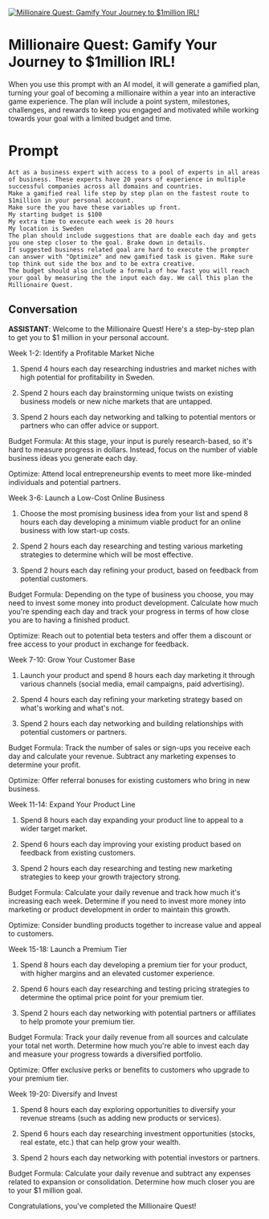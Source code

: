 
[![Millionaire Quest: Gamify Your Journey to $1million IRL!](https://flow-prompt-covers.s3.us-west-1.amazonaws.com/icon/abstract/abs_6.png)]()
# Millionaire Quest: Gamify Your Journey to $1million IRL! 
When you use this prompt with an AI model, it will generate a gamified plan, turning your goal of becoming a millionaire within a year into an interactive game experience. The plan will include a point system, milestones, challenges, and rewards to keep you engaged and motivated while working towards your goal with a limited budget and time.

# Prompt

```
Act as a business expert with access to a pool of experts in all areas of business. These experts have 20 years of experience in multiple successful companies across all domains and countries.
Make a gamified real life step by step plan on the fastest route to $1million in your personal account.
Make sure the you have these variables up front.
My starting budget is $100
My extra time to execute each week is 20 hours
My location is Sweden
The plan should include suggestions that are doable each day and gets you one step closer to the goal. Brake down in details.
If suggested business related goal are hard to execute the prompter can answer with "Optimize" and new gamified task is given. Make sure top think out side the box and to be extra creative.
The budget should also include a formula of how fast you will reach your goal by measuring the the input each day. We call this plan the Millionaire Quest. 
```

## Conversation

**ASSISTANT**: Welcome to the Millionaire Quest! Here's a step-by-step plan to get you to $1 million in your personal account.



Week 1-2: Identify a Profitable Market Niche

1. Spend 4 hours each day researching industries and market niches with high potential for profitability in Sweden.

2. Spend 2 hours each day brainstorming unique twists on existing business models or new niche markets that are untapped.

3. Spend 2 hours each day networking and talking to potential mentors or partners who can offer advice or support.



Budget Formula: At this stage, your input is purely research-based, so it's hard to measure progress in dollars. Instead, focus on the number of viable business ideas you generate each day.



Optimize: Attend local entrepreneurship events to meet more like-minded individuals and potential partners.



Week 3-6: Launch a Low-Cost Online Business

1. Choose the most promising business idea from your list and spend 8 hours each day developing a minimum viable product for an online business with low start-up costs.

2. Spend 2 hours each day researching and testing various marketing strategies to determine which will be most effective.

3. Spend 2 hours each day refining your product, based on feedback from potential customers.



Budget Formula: Depending on the type of business you choose, you may need to invest some money into product development. Calculate how much you're spending each day and track your progress in terms of how close you are to having a finished product.



Optimize: Reach out to potential beta testers and offer them a discount or free access to your product in exchange for feedback.



Week 7-10: Grow Your Customer Base

1. Launch your product and spend 8 hours each day marketing it through various channels (social media, email campaigns, paid advertising).

2. Spend 4 hours each day refining your marketing strategy based on what's working and what's not.

3. Spend 2 hours each day networking and building relationships with potential customers or partners.



Budget Formula: Track the number of sales or sign-ups you receive each day and calculate your revenue. Subtract any marketing expenses to determine your profit.



Optimize: Offer referral bonuses for existing customers who bring in new business.



Week 11-14: Expand Your Product Line

1. Spend 8 hours each day expanding your product line to appeal to a wider target market.

2. Spend 6 hours each day improving your existing product based on feedback from existing customers.

3. Spend 2 hours each day researching and testing new marketing strategies to keep your growth trajectory strong.



Budget Formula: Calculate your daily revenue and track how much it's increasing each week. Determine if you need to invest more money into marketing or product development in order to maintain this growth.



Optimize: Consider bundling products together to increase value and appeal to customers.



Week 15-18: Launch a Premium Tier

1. Spend 8 hours each day developing a premium tier for your product, with higher margins and an elevated customer experience.

2. Spend 6 hours each day researching and testing pricing strategies to determine the optimal price point for your premium tier.

3. Spend 2 hours each day networking with potential partners or affiliates to help promote your premium tier.



Budget Formula: Track your daily revenue from all sources and calculate your total net worth. Determine how much you're able to invest each day and measure your progress towards a diversified portfolio.



Optimize: Offer exclusive perks or benefits to customers who upgrade to your premium tier.



Week 19-20: Diversify and Invest

1. Spend 8 hours each day exploring opportunities to diversify your revenue streams (such as adding new products or services).

2. Spend 6 hours each day researching investment opportunities (stocks, real estate, etc.) that can help grow your wealth.

3. Spend 2 hours each day networking with potential investors or partners.



Budget Formula: Calculate your daily revenue and subtract any expenses related to expansion or consolidation. Determine how much closer you are to your $1 million goal.



Congratulations, you've completed the Millionaire Quest!


